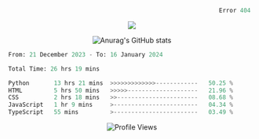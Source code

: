 ```python
                                                            Error 404   :(
```

<p align="center">
  <a href="https://skillicons.dev">
    <img src="https://skillicons.dev/icons?i=py,ts,rust,java" />
  </a>
</p>

<p align="center">
  <img alt="Anurag's GitHub stats" src="https://github-readme-stats.vercel.app/api?username=Kernel-rb&show_icons=true&theme=tokyonight">
</p>



<!--START_SECTION:waka-->

```python
From: 21 December 2023 - To: 16 January 2024

Total Time: 26 hrs 19 mins

Python       13 hrs 21 mins  >>>>>>>>>>>>>------------   50.25 %
HTML         5 hrs 50 mins   >>>>>--------------------   21.96 %
CSS          2 hrs 18 mins   >>-----------------------   08.68 %
JavaScript   1 hr 9 mins     >------------------------   04.34 %
TypeScript   55 mins         >------------------------   03.49 %
```

<!--END_SECTION:waka-->


<div align="center">
  <img src="https://komarev.com/ghpvc/?username=Kernel-rb&label=PROFILE+VIEWS" alt="Profile Views">
</div>

